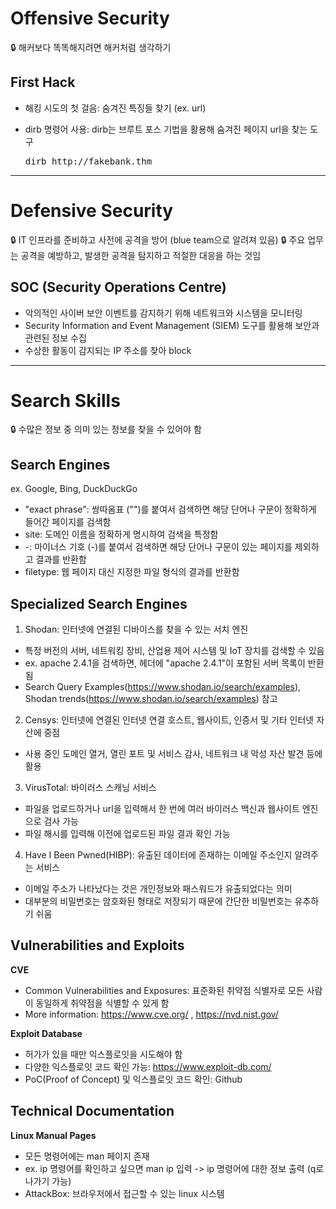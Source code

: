 # Offensive Security

🔒 해커보다 똑똑해지려면 해커처럼 생각하기

## First Hack

- 해킹 시도의 첫 걸음: 숨겨진 특징들 찾기 (ex. url)
- dirb 명령어 사용: dirb는 브루트 포스 기법을 활용해 숨겨진 페이지 url을 찾는 도구

  <pre>dirb http://fakebank.thm</pre>

---

# Defensive Security

🔒 IT 인프라를 준비하고 사전에 공격을 방어 (blue team으로 알려져 있음)
🔒 주요 업무는 공격을 예방하고, 발생한 공격을 탐지하고 적절한 대응을 하는 것임

## SOC (Security Operations Centre)

- 악의적인 사이버 보안 이벤트를 감지하기 위해 네트워크와 시스템을 모니터링
- Security Information and Event Management (SIEM) 도구를 활용해 보안과 관련된 정보 수집
- 수상한 활동이 감지되는 IP 주소를 찾아 block

---

# Search Skills

🔒 수많은 정보 중 의미 있는 정보를 찾을 수 있어야 함

## Search Engines

ex. Google, Bing, DuckDuckGo

- "exact phrase": 쌍따옴표 ("")를 붙여서 검색하면 해당 단어나 구문이 정확하게 들어간 페이지를 검색함
- site: 도메인 이름을 정확하게 명시하여 검색을 특정함
- -: 마이너스 기호 (-)를 붙여서 검색하면 해당 단어나 구문이 있는 페이지를 제외하고 결과를 반환함
- filetype: 웹 페이지 대신 지정한 파일 형식의 결과를 반환함

## Specialized Search Engines

1. Shodan: 인터넷에 연결된 디바이스를 찾을 수 있는 서치 엔진

- 특정 버전의 서버, 네트워킹 장비, 산업용 제어 시스템 및 IoT 장치를 검색할 수 있음
- ex. apache 2.4.1을 검색하면, 헤더에 "apache 2.4.1"이 포함된 서버 목록이 반환됨
- Search Query Examples(https://www.shodan.io/search/examples), Shodan trends(https://www.shodan.io/search/examples) 참고

2. Censys: 인터넷에 연결된 인터넷 연결 호스트, 웹사이트, 인증서 및 기타 인터넷 자산에 중점

- 사용 중인 도메인 열거, 열린 포트 및 서비스 감사, 네트워크 내 악성 자산 발견 등에 활용

3. VirusTotal: 바이러스 스캐닝 서비스

- 파일을 업로드하거나 url을 입력해서 한 번에 여러 바이러스 백신과 웹사이트 엔진으로 검사 가능
- 파일 해시를 입력해 이전에 업로드된 파일 결과 확인 가능

4. Have I Been Pwned(HIBP): 유출된 데이터에 존재하는 이메일 주소인지 알려주는 서비스

- 이메일 주소가 나타났다는 것은 개인정보와 패스워드가 유출되었다는 의미
- 대부분의 비밀번호는 암호화된 형태로 저장되기 때문에 간단한 비밀번호는 유추하기 쉬움

## Vulnerabilities and Exploits

**CVE**

- Common Vulnerabilities and Exposures: 표준화된 취약점 식별자로 모든 사람이 동일하게 취약점을 식별할 수 있게 함
- More information: https://www.cve.org/ , https://nvd.nist.gov/

**Exploit Database**

- 허가가 있을 때만 익스플로잇을 시도해야 함
- 다양한 익스플로잇 코드 확인 가능: https://www.exploit-db.com/
- PoC(Proof of Concept) 및 익스플로잇 코드 확인: Github

## Technical Documentation

**Linux Manual Pages**

- 모든 명령어에는 man 페이지 존재
- ex. ip 명령어를 확인하고 싶으면 man ip 입력 -> ip 명령어에 대한 정보 출력 (q로 나가기 가능)
- AttackBox: 브라우저에서 접근할 수 있는 linux 시스템

